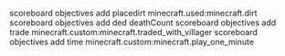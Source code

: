 scoreboard objectives add placedirt minecraft.used:minecraft.dirt
scoreboard objectives add ded deathCount 
scoreboard objectives add trade minecraft.custom:minecraft.traded_with_villager 
scoreboard objectives add time minecraft.custom:minecraft.play_one_minute